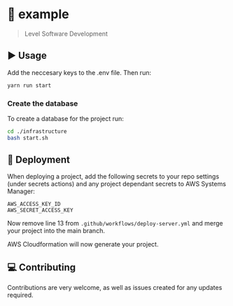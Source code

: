 # :space_invader: example

> Level Software Development

## :arrow_forward: Usage

Add the neccesary keys to the .env file. Then run:

```sh
yarn run start
```

### Create the database

To create a database for the project run:

```sh
cd ./infrastructure
bash start.sh
```

## :dizzy: Deployment

When deploying a project, add the following secrets to your repo settings (under secrets actions) and any project dependant secrets to AWS Systems Manager:

```
AWS_ACCESS_KEY_ID
AWS_SECRET_ACCESS_KEY
```

Now remove line 13 from `.github/workflows/deploy-server.yml` and merge your project into the main branch.

AWS Cloudformation will now generate your project.

## :computer: Contributing

Contributions are very welcome, as well as issues created for any updates required.
